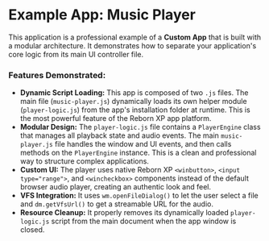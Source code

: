 # Example App: Music Player

This application is a professional example of a **Custom App** that is built with a modular architecture. It demonstrates how to separate your application's core logic from its main UI controller file.

### Features Demonstrated:
*   **Dynamic Script Loading:** This app is composed of two `.js` files. The main file (`music-player.js`) dynamically loads its own helper module (`player-logic.js`) from the app's installation folder at runtime. This is the most powerful feature of the Reborn XP app platform.
*   **Modular Design:** The `player-logic.js` file contains a `PlayerEngine` class that manages all playback state and audio events. The main `music-player.js` file handles the window and UI events, and then calls methods on the `PlayerEngine` instance. This is a clean and professional way to structure complex applications.
*   **Custom UI:** The player uses native Reborn XP `<winbutton>`, `<input type="range">`, and `<wincheckbox>` components instead of the default browser audio player, creating an authentic look and feel.
*   **VFS Integration:** It uses `wm.openFileDialog()` to let the user select a file and `dm.getVfsUrl()` to get a streamable URL for the audio.
*   **Resource Cleanup:** It properly removes its dynamically loaded `player-logic.js` script from the main document when the app window is closed.